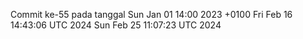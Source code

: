 Commit ke-55 pada tanggal Sun Jan 01 14:00 2023 +0100
Fri Feb 16 14:43:06 UTC 2024
Sun Feb 25 11:07:23 UTC 2024

